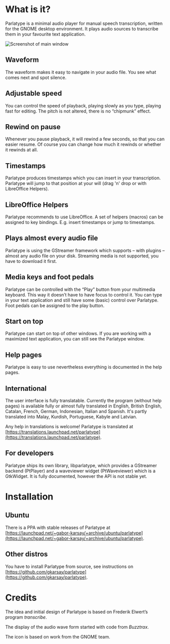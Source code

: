 # What is it?

Parlatype is a minimal audio player for manual speech transcription, written for the GNOME desktop environment. It plays audio sources to transcribe them in your favourite text application.

![Screenshot of main window](/parlatype/images/parlatype-main-window.png)

## Waveform
The waveform makes it easy to navigate in your audio file. You see what comes next and spot silence.

## Adjustable speed
You can control the speed of playback, playing slowly as you type, playing fast for editing. The pitch is not altered, there is no “chipmunk” effect.

## Rewind on pause
Whenever you pause playback, it will rewind a few seconds, so that you can easier resume. Of course you can change how much it rewinds or whether it rewinds at all.

## Timestamps
Parlatype produces timestamps which you can insert in your transcription. Parlatype will jump to that position at your will (drag 'n' drop or with LibreOffice Helpers).

## LibreOffice Helpers
Parlatype recommends to use LibreOffice. A set of helpers (macros) can be assigned to key bindings. E.g. insert timestamps or jump to timestamps.

## Plays almost every audio file
Parlatype is using the GStreamer framework which supports – with plugins – almost any audio file on your disk. Streaming media is not supported, you have to download it first.

## Media keys and foot pedals
Parlatype can be controlled with the “Play” button from your multimedia keyboard. This way it doesn’t have to have focus to control it. You can type in your text application and still have some (basic) control over Parlatype. Foot pedals can be assigned to the play button.

## Start on top
Parlatype can start on top of other windows. If you are working with a maximized text application, you can still see the Parlatype window.

## Help pages
Parlatype is easy to use nevertheless everything is documented in the help pages.

## International
The user interface is fully translatable. Currently the program (without help pages) is available fully or almost fully translated in English, British English, Catalan, French, German, Indonesian, Italian and Spanish. It's partly translated into Malay, Kurdish, Portuguese, Kabyle and Latvian.

Any help in translations is welcome! Parlatype is translated at [https://translations.launchpad.net/parlatype](https://translations.launchpad.net/parlatype).

## For developers
Parlatype ships its own library, libparlatype, which provides a GStreamer backend (PtPlayer) and a waveviewer widget (PtWaveviewer) which is a GtkWidget. It is fully documented, however the API is not stable yet.

# Installation

## Ubuntu
There is a PPA with stable releases of Parlatype at [https://launchpad.net/~gabor-karsay/+archive/ubuntu/parlatype](https://launchpad.net/~gabor-karsay/+archive/ubuntu/parlatype).

## Other distros
You have to install Parlatype from source, see instructions on [https://github.com/gkarsay/parlatype](https://github.com/gkarsay/parlatype).

# Credits

The idea and initial design of Parlatype is based on Frederik Elwert’s program *transcribe*.

The display of the audio wave form started with code from *Buzztrax*.

The icon is based on work from the GNOME team.
